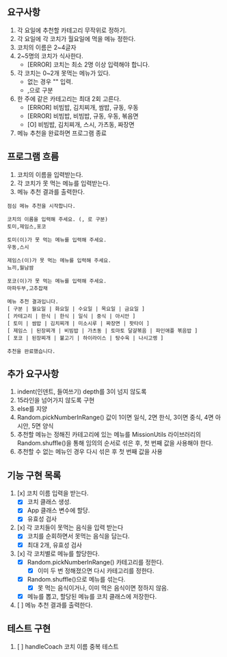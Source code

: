 ## 요구사항

1. 각 요일에 추천할 카테고리 무작위로 정하기.
2. 각 요일에 각 코치가 월요일에 먹을 메뉴 정한다.
3. 코치의 이름은 2~4글자
4. 2~5명의 코치가 식사한다.
   - [ERROR] 코치는 최소 2명 이상 입력해야 합니다.
5. 각 코치는 0~2개 못먹는 메뉴가 있다.
   - 없는 경우 "" 입력.
   - ,으로 구분
6. 한 주에 같은 카테고리는 최대 2회 고른다.
   - [ERROR] 비빔밥, 김치찌개, 쌈밥, 규동, 우동
   - [ERROR] 비빔밥, 비빔밥, 규동, 우동, 볶음면
   - [O] 비빔밥, 김치찌개, 스시, 가츠동, 짜장면
7. 메뉴 추천을 완료하면 프로그램 종료

## 프로그램 흐름

1. 코치의 이름을 입력받는다.
2. 각 코치가 못 먹는 메뉴를 입력받는다.
3. 메뉴 추천 결과를 출력한다.

```
점심 메뉴 추천을 시작합니다.

코치의 이름을 입력해 주세요. (, 로 구분)
토미,제임스,포코

토미(이)가 못 먹는 메뉴를 입력해 주세요.
우동,스시

제임스(이)가 못 먹는 메뉴를 입력해 주세요.
뇨끼,월남쌈

포코(이)가 못 먹는 메뉴를 입력해 주세요.
마파두부,고추잡채

메뉴 추천 결과입니다.
[ 구분 | 월요일 | 화요일 | 수요일 | 목요일 | 금요일 ]
[ 카테고리 | 한식 | 한식 | 일식 | 중식 | 아시안 ]
[ 토미 | 쌈밥 | 김치찌개 | 미소시루 | 짜장면 | 팟타이 ]
[ 제임스 | 된장찌개 | 비빔밥 | 가츠동 | 토마토 달걀볶음 | 파인애플 볶음밥 ]
[ 포코 | 된장찌개 | 불고기 | 하이라이스 | 탕수육 | 나시고렝 ]

추천을 완료했습니다.
```

## 추가 요구사항

1. indent(인덴트, 들여쓰기) depth를 3이 넘지 않도록
2. 15라인을 넘어가지 않도록 구현
3. else를 지양
4. Random.pickNumberInRange() 값이 1이면 일식, 2면 한식, 3이면 중식, 4면 아시안, 5면 양식
5. 추천할 메뉴는 정해진 카테고리에 있는 메뉴를 MissionUtils 라이브러리의 Random.shuffle()을 통해 임의의 순서로 섞은 후, 첫 번째 값을 사용해야 한다.
6. 추천할 수 없는 메뉴인 경우 다시 섞은 후 첫 번째 값을 사용

## 기능 구현 목록

1. [x] 코치 이름 입력을 받는다.
   - [x] 코치 클래스 생성.
   - [x] App 클래스 변수에 할당.
   - [x] 유효성 검사
2. [x] 각 코치들이 못먹는 음식을 입력 받는다
   - [x] 코치를 순회하면서 못먹는 음식을 담는다.
   - [x] 최대 2개, 유효성 검사
3. [x] 각 코치별로 메뉴를 할당한다.
   - [x] Random.pickNumberInRange() 카테고리를 정한다.
     - [x] 이미 두 번 정해졌으면 다시 카테고리를 정한다.
   - [x] Random.shuffle()으로 메뉴를 섞는다.
     - [x] 못 먹는 음식이거나, 이미 먹은 음식이면 정하지 않음.
   - [x] 메뉴를 뽑고, 할당된 메뉴를 코치 클래스에 저장한다.
4. [ ] 메뉴 추천 결과를 출력한다.

## 테스트 구현

1. [ ] handleCoach 코치 이름 중복 테스트
